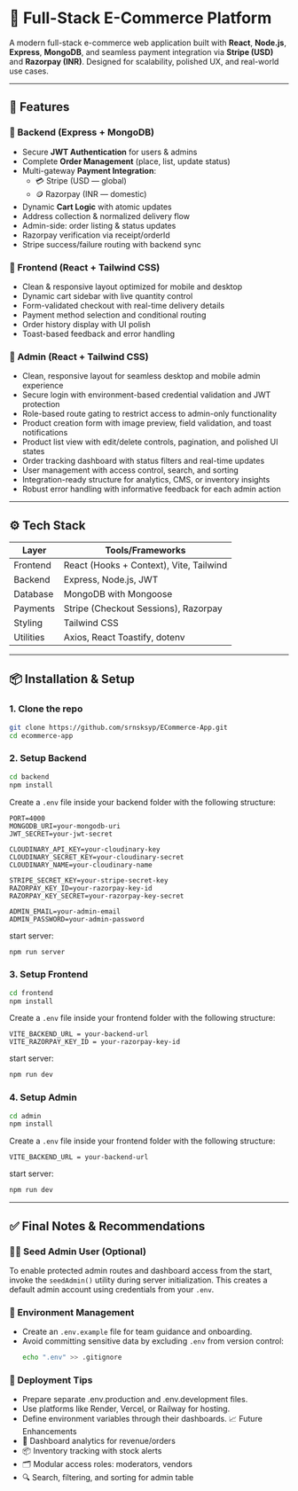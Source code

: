 # 🛒 Full-Stack E-Commerce Platform

A modern full-stack e-commerce web application built with **React**, **Node.js**, **Express**, **MongoDB**, and seamless payment integration via **Stripe (USD)** and **Razorpay (INR)**. Designed for scalability, polished UX, and real-world use cases.

---

## 🚀 Features

### 🔧 Backend (Express + MongoDB)
- Secure **JWT Authentication** for users & admins
- Complete **Order Management** (place, list, update status)
- Multi-gateway **Payment Integration**:
  - 💳 Stripe (USD — global)
  - 🪙 Razorpay (INR — domestic)
- Dynamic **Cart Logic** with atomic updates
- Address collection & normalized delivery flow
- Admin-side: order listing & status updates
- Razorpay verification via receipt/orderId
- Stripe success/failure routing with backend sync

### 🎨 Frontend (React + Tailwind CSS)
- Clean & responsive layout optimized for mobile and desktop
- Dynamic cart sidebar with live quantity control
- Form-validated checkout with real-time delivery details
- Payment method selection and conditional routing
- Order history display with UI polish
- Toast-based feedback and error handling

### 🎨 Admin (React + Tailwind CSS)
- Clean, responsive layout for seamless desktop and mobile admin experience
- Secure login with environment-based credential validation and JWT protection
- Role-based route gating to restrict access to admin-only functionality
- Product creation form with image preview, field validation, and toast notifications
- Product list view with edit/delete controls, pagination, and polished UI states
- Order tracking dashboard with status filters and real-time updates
- User management with access control, search, and sorting
- Integration-ready structure for analytics, CMS, or inventory insights
- Robust error handling with informative feedback for each admin action

---

## ⚙️ Tech Stack

| Layer       | Tools/Frameworks                        |
|-------------|-----------------------------------------|
| Frontend    | React (Hooks + Context), Vite, Tailwind |
| Backend     | Express, Node.js, JWT                   |
| Database    | MongoDB with Mongoose                   |
| Payments    | Stripe (Checkout Sessions), Razorpay    |
| Styling     | Tailwind CSS                            |
| Utilities   | Axios, React Toastify, dotenv           |

---

## 📦 Installation & Setup

### 1. Clone the repo
```bash
git clone https://github.com/srnsksyp/ECommerce-App.git
cd ecommerce-app
```

### 2. Setup Backend
```bash
cd backend
npm install
```

Create a `.env` file inside your backend folder with the following structure:

```env
PORT=4000
MONGODB_URI=your-mongodb-uri
JWT_SECRET=your-jwt-secret

CLOUDINARY_API_KEY=your-cloudinary-key
CLOUDINARY_SECRET_KEY=your-cloudinary-secret
CLOUDINARY_NAME=your-cloudinary-name

STRIPE_SECRET_KEY=your-stripe-secret-key
RAZORPAY_KEY_ID=your-razorpay-key-id
RAZORPAY_KEY_SECRET=your-razorpay-key-secret

ADMIN_EMAIL=your-admin-email
ADMIN_PASSWORD=your-admin-password
```

start server: 
```bash
npm run server
```

### 3. Setup Frontend
```bash
cd frontend
npm install
```

Create a `.env` file inside your frontend folder with the following structure:

```env
VITE_BACKEND_URL = your-backend-url
VITE_RAZORPAY_KEY_ID = your-razorpay-key-id
```

start server: 
```bash
npm run dev
```

### 4. Setup Admin
```bash
cd admin
npm install
```

Create a `.env` file inside your frontend folder with the following structure:

```env
VITE_BACKEND_URL = your-backend-url
```

start server: 
```bash
npm run dev
```

---

## ✅ Final Notes & Recommendations

### 👨‍💼 Seed Admin User (Optional)
To enable protected admin routes and dashboard access from the start, invoke the `seedAdmin()` utility during server initialization. This creates a default admin account using credentials from your `.env`.

### 🔐 Environment Management
- Create an `.env.example` file for team guidance and onboarding.
- Avoid committing sensitive data by excluding `.env` from version control:
  ```bash
  echo ".env" >> .gitignore

### 🚀 Deployment Tips
- Prepare separate .env.production and .env.development files.
- Use platforms like Render, Vercel, or Railway for hosting.
- Define environment variables through their dashboards.
📈 Future Enhancements
- 🧮 Dashboard analytics for revenue/orders
- 📦 Inventory tracking with stock alerts
- 🗂️ Modular access roles: moderators, vendors
- 🔍 Search, filtering, and sorting for admin table

